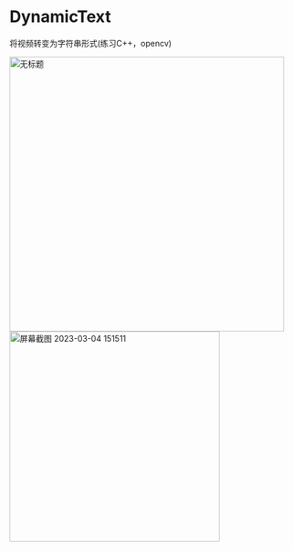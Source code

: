 # DynamicText
将视频转变为字符串形式(练习C++，opencv)


<img width="481" alt="无标题" src="https://user-images.githubusercontent.com/44966823/222882345-5826cae1-22db-4e7c-899e-616f35a7aea6.png">
<img width="368" alt="屏幕截图 2023-03-04 151511" src="https://user-images.githubusercontent.com/44966823/222882352-d7495652-e02e-453a-8809-04f27ecfd219.png">
